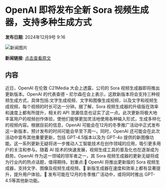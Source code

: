 # ​OpenAI 即将发布全新 Sora 视频生成器，支持多种生成方式

**发布日期**: 2024年12月9号 9:16

![新闻图片](https://pic.chinaz.com/thumb/2024/1209/24120909162335909335.jpg)

**新闻链接**: [点击查看原文](https://www.aibase.com/zh/news/13763)

## 内容

近日，OpenAI 在伦敦 C21Media 大会上透露，公司的 Sora 视频生成器即将推出更新版本。OpenAI 的代表查德・尼尔森在会上表示，这款新版本将会支持三种视频生成方式，具体包括:文字生成视频、文字和图像生成视频，以及文字和视频生成视频，每个视频的时长可达一分钟。据了解，Sora 视频生成器的升级版在效率和速度上都有所提升，相关的 API 泄漏信息也证实了这一点。此次更新将极大地丰富用户的视频创作体验，使他们能够更加灵活地使用各种输入形式，生成多样化的视频内容。根据目前的信息，OpenAI 可能会在12月的冬季推广活动中正式发布这一新版本，预计发布的时间可能会早至下周一。同时，OpenAI 还可能会在此次活动中宣布其他重要更新，包括 GPT-4.5版本以及为 GPT-4o 提供的新图像功能。这一系列更新无疑将进一步推动人工智能技术在创作领域的应用，吸引更多用户的关注和参与。随着 AI 技术的快速发展，视频生成工具的普及化也在逐渐成为趋势。OpenAI 作为这一领域的领军者之一，其 Sora 视频生成器的更新无疑将成为行业内的热点话题，值得期待。划重点:🌟 OpenAI 将推出更新版的 Sora 视频生成器，支持文字、图像及视频生成视频。🚀 新版生成器在速度和效率上都有显著提升，提升用户体验。📅 发布可能在12月的冬季推广活动中，或将同时推出 GPT-4.5等其他新功能。
